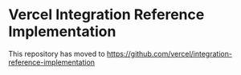 # Vercel Integration Reference Implementation

This repository has moved to https://github.com/vercel/integration-reference-implementation

